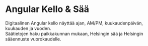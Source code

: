 # Angular Kello & Sää

Digitaalinen Angular kello näyttää ajan, AM/PM, kuukaudenpäivän, kuukauden ja vuoden. </br>
Säätietojen haku paikkakunnan mukaan, Helsingin sää ja Helsingin sääennuste vuorokaudelle. </br>
